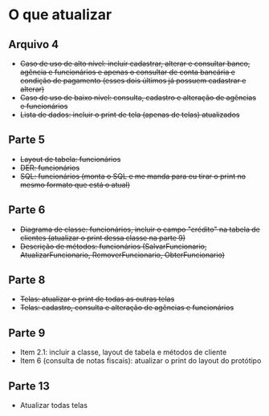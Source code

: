 # O que atualizar

## Arquivo 4
- ~~Caso de uso de alto nível: incluir cadastrar, alterar e consultar banco, agência e funcionários e apenas o consultar de conta bancária e condição de pagamento (esses dois últimos já possuem cadastrar e alterar)~~
- ~~Caso de uso de baixo nível: consulta, cadastro e alteração de agências e funcionários~~
- ~~Lista de dados: incluir o print de tela (apenas de telas) atualizados~~

## Parte 5
- ~~Layout de tabela: funcionários~~
- ~~DER: funcionários~~
- ~~SQL: funcionários (monta o SQL e me manda para eu tirar o print no mesmo formato que está o atual)~~

## Parte 6
- ~~Diagrama de classe: funcionários, incluir o campo "crédito" na tabela de clientes (atualizar o print dessa classe na parte 9)~~
- ~~Descrição de métodos: funcionários (SalvarFuncionario, AtualizarFuncionario, RemoverFuncionario, ObterFuncionario)~~

## Parte 8
- ~~Telas: atualizar o print de todas as outras telas~~
- ~~Telas: cadastro, consulta e alteração de agências e funcionários~~

## Parte 9
- Item 2.1: incluir a classe, layout de tabela e métodos de cliente
- Item 6 (consulta de notas fiscais): atualizar o print do layout do protótipo

## Parte 13
- Atualizar todas telas
